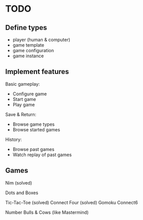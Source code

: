 # TODO

## Define types

- player (human & computer)
- game template
- game configuration
- game instance

## Implement features

Basic gameplay:
- Configure game
- Start game
- Play game

Save & Return:
- Browse game types
- Browse started games

History:
- Browse past games
- Watch replay of past games

## Games

Nim (solved)

Dots and Boxes

Tic-Tac-Toe (solved)
Connect Four (solved)
Gomoku
Connect6

Number Bulls & Cows (like Mastermind)
